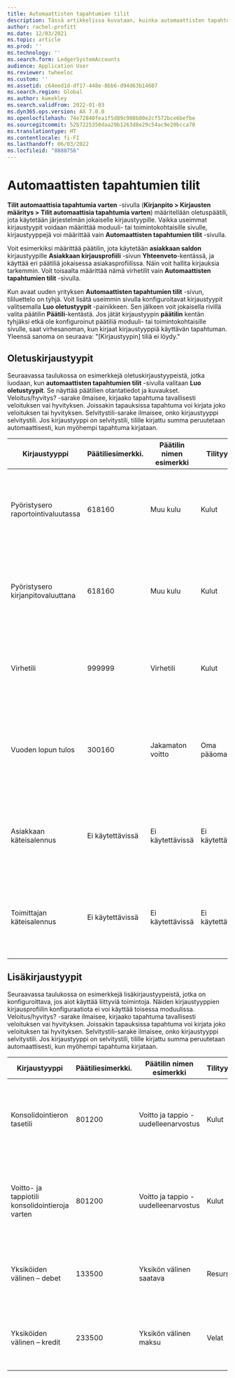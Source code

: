 ```yaml
---
title: Automaattisten tapahtumien tilit
description: Tässä artikkelissa kuvataan, kuinka automaattisten tapahtumien tilejä käytetään kirjattaessa Microsoft Dynamics 365:n kautta, sekä esimerkkejä automaattisten tapahtumien avaintileistä.
author: rachel-profitt
ms.date: 12/03/2021
ms.topic: article
ms.prod: ''
ms.technology: ''
ms.search.form: LedgerSystemAccounts
audience: Application User
ms.reviewer: twheeloc
ms.custom: ''
ms.assetid: c64eed1d-df17-448e-8bb6-d94d63b14607
ms.search.region: Global
ms.author: kweekley
ms.search.validFrom: 2022-01-03
ms.dyn365.ops.version: AX 7.0.0
ms.openlocfilehash: 74e72840fea1f5d89c908b00e2cf572bce6befbe
ms.sourcegitcommit: 52b7225350daa29b1263d8e29c54ac9e20bcca70
ms.translationtype: HT
ms.contentlocale: fi-FI
ms.lasthandoff: 06/03/2022
ms.locfileid: "8880756"
---
```

# <a name="accounts-for-automatic-transactions"></a>Automaattisten tapahtumien tilit

**Tilit automaattisia tapahtumia varten** -sivulla (**Kirjanpito &gt; Kirjausten määritys &gt; Tilit automaattisia tapahtumia varten**) määritellään oletuspäätili, jota käytetään järjestelmän jokaiselle kirjaustyypille. Vaikka useimmat kirjaustyypit voidaan määrittää moduuli- tai toimintokohtaisille sivulle, kirjaustyyppejä voi määrittää vain **Automaattisten tapahtumien tilit** -sivulla.

Voit esimerkiksi määrittää päätilin, jota käytetään **asiakkaan saldon** kirjaustyypille **Asiakkaan kirjausprofiili** -sivun **Yhteenveto**-kentässä, ja käyttää eri päätiliä jokaisessa asiakasprofiilissa. Näin voit hallita kirjauksia tarkemmin. Voit toisaalta määrittää nämä virhetilit vain **Automaattisten tapahtumien tilit** -sivulla.

Kun avaat uuden yrityksen **Automaattisten tapahtumien tilit** -sivun, tililuettelo on tyhjä. Voit lisätä useimmin sivulla konfiguroitavat kirjaustyypit valitsemalla **Luo oletustyypit** -painikkeen. Sen jälkeen voit jokaisella rivillä valita päätilin **Päätili**-kentästä. Jos jätät kirjaustyypin **päätilin** kentän tyhjäksi etkä ole konfiguroinut päätiliä moduuli- tai toimintokohtaisille sivulle, saat virhesanoman, kun kirjaat kirjaustyyppiä käyttävän tapahtuman. Yleensä sanoma on seuraava: "\[Kirjaustyypin\] tiliä ei löydy."

## <a name="default-posting-types"></a>Oletuskirjaustyypit

Seuraavassa taulukossa on esimerkkejä oletuskirjaustyypeistä, jotka luodaan, kun **automaattisten tapahtumien tilit** -sivulla valitaan **Luo oletustyypit**. Se näyttää päätilien otantatiedot ja kuvaukset. Veloitus/hyvitys? -sarake ilmaisee, kirjaako tapahtuma tavallisesti veloituksen vai hyvityksen. Joissakin tapauksissa tapahtuma voi kirjata joko veloituksen tai hyvityksen. Selvitystili-sarake ilmaisee, onko kirjaustyyppi selvitystili. Jos kirjaustyyppi on selvitystili, tilille kirjattu summa peruutetaan automaattisesti, kun myöhempi tapahtuma kirjataan.

| Kirjaustyyppi | Päätiliesimerkki. | Päätilin nimen esimerkki | Tilityyppi | Veloitus/hyvitys? | Selvitystili | Kuvaus |
|--------------|----------------------|---------------------------|--------------|---------------|------------------|-------------|
| Pyöristysero raportointivaluutassa | 618160 | Muu kulu | Kulut | Molemmat | Ei | Tätä kirjaustyyppiä käytetään, kun tapahtuman summa muunnetaan raportointivaluutaksi, kun tapahtuman summa muunnetaan ulkomaan valuuttana. |
| Pyöristysero kirjanpitovaluuttana | 618160 | Muu kulu | Kulut | Molemmat | Ei | Tätä kirjaustyyppiä käytetään, kun tapahtuman summa muunnetaan kirjanpitovaluutaksi, kun tapahtuman summa muunnetaan ulkomaan valuuttana. |
| Virhetili | 999999 | Virhetili | Kulut | Molemmat | Ei | Tätä kirjaustyyppiä käytetään, kun järjestelmässä tapahtuu virhe. Tili on vahvistettava joka kausi, ja mahdolliset virheet on korjattava. |
| Vuoden lopun tulos | 300160 | Jakamaton voitto | Oma pääoma | Molemmat | Ei | Tätä kirjaustyyppiä käytetään, kun vuoden lopun sulkemisprosessi suoritetaan **tulos**-tyypin tilien saldon siirtoa varten päätilille, joka on valittu vuoden lopputulosta varten. |
| Asiakkaan käteisalennus | Ei käytettävissä | Ei käytettävissä | Ei käytettävissä | Ei käytettävissä | Ei | **Automaattisten tapahtumien tilit** -sivulla määritettyä kirjaustyyppiä ei käytetä. Päätili on pakollinen, kun käteisalennukset määritetään myyntireskontrassa.|
| Toimittajan käteisalennus | Ei käytettävissä | Ei käytettävissä | Ei käytettävissä | Ei käytettävissä | Ei | **Automaattisten tapahtumien tilit** -sivulla määritettyä kirjaustyyppiä ei käytetä. Päätili on pakollinen, kun käteisalennukset määritetään ostoreskontrassa. |

## <a name="additional-posting-types"></a>Lisäkirjaustyypit

Seuraavassa taulukossa on esimerkkejä lisäkirjaustyypeistä, jotka on konfiguroittava, jos aiot käyttää liittyviä toimintoja. Näiden kirjaustyyppien kirjausprofiilin konfiguraatiota ei voi käyttää toisessa moduulissa. Veloitus/hyvitys? -sarake ilmaisee, kirjaako tapahtuma tavallisesti veloituksen vai hyvityksen. Joissakin tapauksissa tapahtuma voi kirjata joko veloituksen tai hyvityksen. Selvitystili-sarake ilmaisee, onko kirjaustyyppi selvitystili. Jos kirjaustyyppi on selvitystili, tilille kirjattu summa peruutetaan automaattisesti, kun myöhempi tapahtuma kirjataan.

| Kirjaustyyppi | Päätiliesimerkki. | Päätilin nimen esimerkki | Tilityyppi | Veloitus/hyvitys? | Selvitystili | Kuvaus |
|--------------|----------------------|---------------------------|--------------|---------------|------------------|-------------|
| Konsolidointieron tasetili | 801200 | Voitto ja tappio - uudelleenarvostus | Kulut | Molemmat | Ei | Tätä kirjaustyyppiä käytetään, kun suoritat konsolidoinnin, johon liittyy valuutan uudelleenarvostus, ja uudelleenarvostuksen aikana tapahtuu sentin eroja. |
| Voitto- ja tappiotili konsolidointieroja varten | 801200 | Voitto ja tappio - uudelleenarvostus | Kulut | Molemmat | Ei | Tätä kirjaustyyppiä käytetään, kun suoritat konsolidoinnin, johon liittyy valuutan uudelleenarvostus, ja uudelleenarvostuksen aikana tapahtuu sentin eroja. |
| Yksiköiden välinen – debet | 133500 | Yksikön välinen saatava | Resurssi | Debit | Ei | Tätä kirjaustyyppiä käytetään, kun valitset **kirjanpito**-sivulta täsmäyttävän dimension eikä kirjatun tapahtuman dimensio täsmää. |
| Yksiköiden välinen – kredit | 233500 | Yksikön välinen maksu | Velat | Luotto | Ei | Tätä kirjaustyyppiä käytetään, kun valitset **kirjanpito**-sivulta täsmäyttävän dimension eikä kirjatun tapahtuman dimensio täsmää. |
